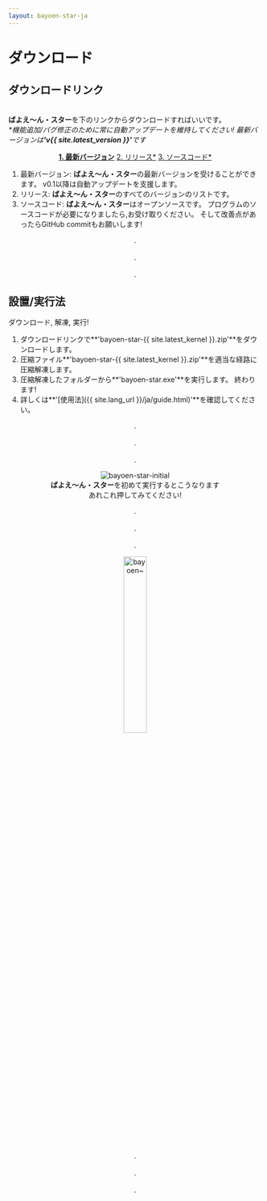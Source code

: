 ```yaml
---
layout: bayoen-star-ja
---
```


# ダウンロード

## ダウンロードリンク
<br/>**ばよえ〜ん・スター**を下のリンクからダウンロードすればいいです。
<br/><i>*機能追加/バグ修正のために常に自動アップデートを維持してください! 最新バージョンは<strong>'v{{ site.latest_version }}'</strong>です</i>

<p align="center">
        <a href="https://github.com/bayoen/bayoen-star-exe/releases/download/{{ site.latest_version }}/bayoen-star-{{ site.latest_kernel }}.zip" class="in-glow-btn"><strong>1. 最新バージョン</strong></a>
    <a href="https://github.com/bayoen/bayoen-star-exe/releases" target="_blank" class="in-btn">2. リリース*</a>
    <a href="https://github.com/bayoen/bayoen-star-exe" target="_blank" class="in-btn">3. ソースコード*</a>
</p>

1. 最新バージョン: **ばよえ〜ん・スター**の最新バージョンを受けることができます。 v0.1以降は自動アップデートを支援します。
2. リリース: **ばよえ〜ん・スター**のすべてのバージョンのリストです。
3. ソースコード: **ばよえ〜ん・スター**はオープンソースです。 プログラムのソースコードが必要になりましたら,お受け取りください。 そして改善点があったらGitHub commitもお願いします!

<p align="center">
.<br/><br/>
.<br/><br/>
.
</p>

## 設置/実行法

ダウンロード, 解凍, 実行!

1. ダウンロードリンクで**'bayoen-star-{{ site.latest_kernel }}.zip'**をダウンロードします。
2. 圧縮ファイル**'bayoen-star-{{ site.latest_kernel }}.zip'**を適当な経路に圧縮解凍します。
3. 圧縮解凍したフォルダーから**'bayoen-star.exe'**を実行します。 終わります!
4. 詳しくは**'[使用法]({{ site.lang_url }}/ja/guide.html)'**を確認してください。

<p align="center">
.<br/><br/>
.<br/><br/>
.
</p>

<p align="center">
    <img src="{{ site.lang_url }}/res/bayoen-star-initial.png" class="shadow-box" alt="bayoen-star-initial"/>
    <br/><span><strong>ばよえ〜ん・スター</strong>を初めて実行するとこうなります</span>
    <br/><span>あれこれ押してみてください!</span>
</p>

<p align="center">
.<br/><br/>
.<br/><br/>
.
</p>

<p align="center">
   <img src="{{ site.lang_url }}/res/tumblr_inline_pippx0Drpp1rg6qfd_1280.png" class="box" width="30%" alt="bayoen~"/>
</p>

<p align="center">
.<br/><br/>
.<br/><br/>
.
</p>